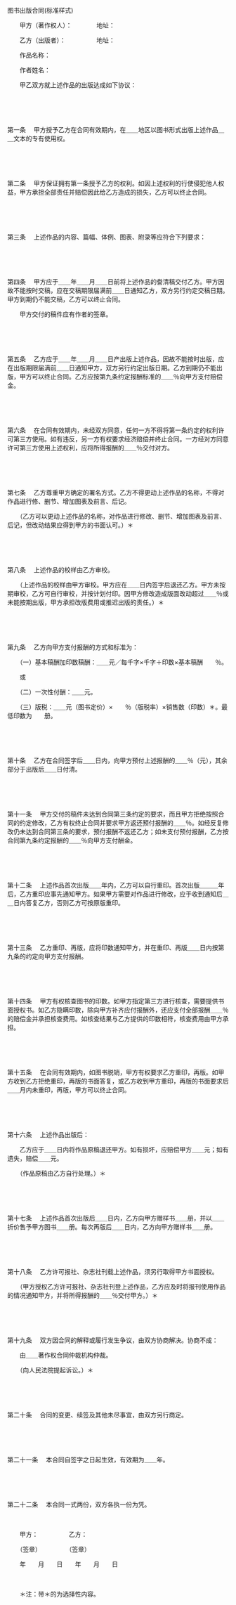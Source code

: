 



图书出版合同(标准样式)



 

　　甲方（著作权人）：　　　　地址：

　　乙方（出版者）：　　　　　地址：

　　作品名称：

　　作者姓名：

　　甲乙双方就上述作品的出版达成如下协议：

　　

　　

第一条
　甲方授予乙方在合同有效期内，在＿＿地区以图书形式出版上述作品＿＿文本的专有使用权。

　　

　　

第二条
　甲方保证拥有第一条授予乙方的权利。如因上述权利的行使侵犯他人权益，甲方承担全部责任并赔偿因此给乙方造成的损失，乙方可以终止合同。

　　

　　

第三条
　上述作品的内容、篇幅、体例、图表、附录等应符合下列要求：

　　

　　

第四条
　甲方应于＿＿年＿＿月＿＿日前将上述作品的誊清稿交付乙方。甲方因故不能按时交稿，应在交稿期限届满前＿＿日通知乙方，双方另行约定交稿日期。甲方到期仍不能交稿，乙方可以终止合同。

　　甲方交付的稿件应有作者的签章。

　　

　　

第五条
　乙方应于＿＿年＿＿月＿＿日产出版上述作品，因故不能按时出版，应在出版期限届满前＿＿日通知甲方，双方另行约定出版日期。乙方到期仍不能出版，甲方可以终止合同。乙方应按第九条约定报酬标准的＿＿％向甲方支付赔偿金。

　　

　　

第六条
　在合同有效期内，未经双方同意，任何一方不得将第一条约定的权利许可第三方使用。如有违反，另一方有权要求经济赔偿并终止合同。一方经对方同意许可第三方使用上述权利，应将所得报酬的＿＿％交付对方。

　　

　　

第七条
　乙方尊重甲方确定的署名方式。乙方不得更动上述作品的名称，不得对作品进行修、删节、增加图表及前言、后记。

　　（乙方可以更动上述作品的名称，对作品进行修改、删节、增加图表及前言、后记，但改动结果应得到甲方的书面认可。）＊

　　

　　

第八条
　上述作品的校样由乙方审校。

　　（上述作品的校样由甲方审校。甲方应在＿＿日内签字后退还乙方。甲方未按期审校，乙方可自行审校，并按计划付印。因甲方修改造成版面改动超过＿＿％或未能按期出版，甲方承担改版费用或推迟出版的责任。）＊

　　

　　

第九条
　乙方向甲方支付报酬的方式和标准为：

　　（一）基本稿酬加印数稿酬：＿＿元／每千字×千字＋印数×基本稿酬　　％。

　　或

　　（二）一次性付酬：＿＿元。

　　（三）版税：＿＿元（图书定价）×　　％（版税率）×销售数（印数）＊。最低印数为　　册。

　　

　　

第十条
　乙方在合同签字后＿＿日内，向甲方预付上述报酬的＿＿％（元），其余部分于出版后＿＿日付清。

　　

　　

第十一条
　甲方交付的稿件未达到合同第三条约定的要求，而且甲方拒绝按照合同的约定修改，乙方有权终止合同并要求甲方返还预付报酬的＿＿％。如经反复修改仍未达到合同第三条的要求，预付报酬不返还乙方；如未支付预付报酬，乙方按合同第九条约定报酬的＿＿％向甲方支付酬金。

　　

　　

第十二条
　上述作品首次出版＿＿年内，乙方可以自行重印。首次出版＿＿＿年后，乙方重印应事先通知甲方。如果甲方需要对作品进行修改，应于收到通知后＿＿日内答复乙方，否则乙方可按原版重印。

　　

　　

第十三条
　乙方重印、再版，应将印数通知甲方，并在重印、再版＿＿日内按第九条的约定向甲方支付报酬。

　　

　　

第十四条
　甲方有权核查图书的印数。如甲方指定第三方进行核查，需要提供书面授权书。如乙方隐瞒印数，除向甲方补齐应付报酬外，还应支付全部报酬＿＿％的赔偿金并承担核查费用。如核查结果与乙方提供的印数相符，核查费用由甲方承担。

　　

　　

第十五条
　在合同有效期内，如图书脱销，甲方有权要求乙方重印，再版。如甲方收到乙方拒绝重印，再版的书面答复，或乙方收到甲方重印，再版的书面要求后＿＿月内未重印，再版，甲方可以终止合同。

　　

　　

第十六条
　上述作品出版后：

　　乙方应于＿＿日内将作品原稿退还甲方。如有损坏，应赔偿甲方＿＿元；如有遗失，赔偿＿＿元。

　　（作品原稿由乙方自行处理。）＊

　　

　　

第十七条
　上述作品首次出版后＿＿日内，乙方向甲方赠样书＿＿册，并以＿＿折价售予甲方图书＿＿册。每次再版后＿＿日内，乙方向甲方赠样书＿＿册。

　　

　　

第十八条
　乙方许可报社、杂志社刊载上述作品，须另行取得甲方书面授权。

　　（甲方授权乙方许可报社、杂志社刊登上述作品，乙方应及时将报刊使用作品的情况通知甲方，并将所得报酬的＿＿％交付甲方。）＊

　　

　　

第十九条
　双方因合同的解释或履行发生争议，由双方协商解决。协商不成：

　　由＿＿著作权合同仲裁机构仲裁。

　　（向人民法院提起诉讼。）＊

　　

　　

第二十条
　合同的变更、续签及其他未尽事宜，由双方另行商定。

　　

　　

第二十一条
　本合同自签字之日起生效，有效期为＿＿年。

　　

　　

第二十二条
　本合同一式两份，双方各执一份为凭。

　　

　　甲方：　　　　　乙方：

　　（签章）　　　　　（签章）

　　年　　月　　日　　年　　月　　日　　

　　

　　＊注：带＊的为选择性内容。